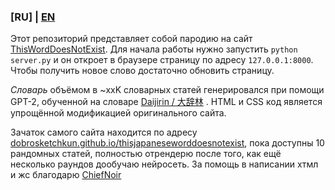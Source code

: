 ### **[RU]** | [EN](https://github.com/dobrosketchkun/thisjapaneseworddoesnotexist/blob/main/README_EN.md)


Этот репозиторий представляет собой пародию на сайт [ThisWordDoesNotExist](https://www.thisworddoesnotexist.com/). Для начала работы нужно запустить ```python server.py``` и он откроет в браузере страницу по адресу ```127.0.0.1:8000```. Чтобы получить новое слово достаточно обновить страницу.

_Словарь_ объёмом в ~xxK словарных статей генерировался при помощи GPT-2, обученной на словаре [Daijirin / 大辞林](https://en.wikipedia.org/wiki/Daijirin) . HTML и CSS код является упрощённой модификацией оригинального сайта.


Зачаток самого сайта находится по адресу [dobrosketchkun.github.io/thisjapaneseworddoesnotexist](https://dobrosketchkun.github.io/thisjapaneseworddoesnotexist/), пока доступны 10 рандомных статей, полностью отрендерю после того, как ещё несколько раундов дообучаю нейросеть. За помощь в написании хтмл и жс благодарю [ChiefNoir](https://github.com/ChiefNoir)
